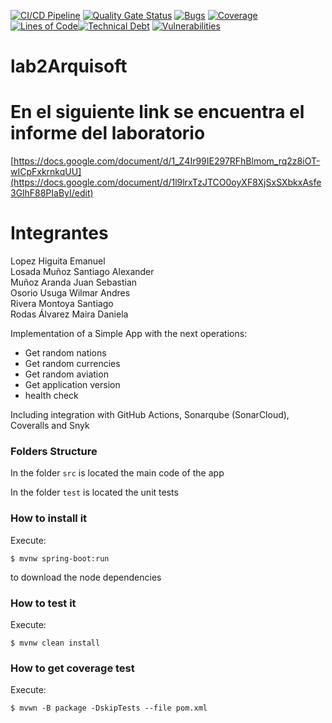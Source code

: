 [![CI/CD Pipeline](https://github.com/Rodas011/lab2Arquisoft/actions/workflows/build.yml/badge.svg)](https://github.com/Rodas011/lab2Arquisoft/actions/workflows/build.yml)
[![Quality Gate Status](https://sonarcloud.io/api/project_badges/measure?project=Rodas011_lab2Arquisoft&metric=alert_status)](https://sonarcloud.io/summary/new_code?id=Rodas011_lab2Arquisoft)
[![Bugs](https://sonarcloud.io/api/project_badges/measure?project=Rodas011_lab2Arquisoft&metric=bugs)](https://sonarcloud.io/summary/new_code?id=Rodas011_lab2Arquisoft)
[![Coverage](https://sonarcloud.io/api/project_badges/measure?project=Rodas011_lab2Arquisoft&metric=coverage)](https://sonarcloud.io/summary/new_code?id=Rodas011_lab2Arquisoft)
[![Lines of Code](https://sonarcloud.io/api/project_badges/measure?project=Rodas011_lab2Arquisoft&metric=ncloc)](https://sonarcloud.io/summary/new_code?id=Rodas011_lab2Arquisoft)[![Technical Debt](https://sonarcloud.io/api/project_badges/measure?project=Rodas011_lab2Arquisoft&metric=sqale_index)](https://sonarcloud.io/summary/new_code?id=Rodas011_lab2Arquisoft)
[![Vulnerabilities](https://sonarcloud.io/api/project_badges/measure?project=Rodas011_lab2Arquisoft&metric=vulnerabilities)](https://sonarcloud.io/summary/new_code?id=Rodas011_lab2Arquisoft)

# lab2Arquisoft
# En el siguiente link se encuentra el informe del laboratorio 
[https://docs.google.com/document/d/1_Z4Ir99IE297RFhBlmom_rq2z8iOT-wICpFxkrnkqUU](https://docs.google.com/document/d/1l9lrxTzJTCO0oyXF8XjSxSXbkxAsfe3GlhF88PIaByI/edit)

# Integrantes
Lopez Higuita Emanuel <br>
Losada Muñoz Santiago Alexander <br>
Muñoz Aranda Juan Sebastian <br>
Osorio Usuga Wilmar Andres <br>
Rivera Montoya Santiago <br>
Rodas Álvarez Maira Daniela <br>

Implementation of a Simple App with the next operations:

* Get random nations
* Get random currencies
* Get random aviation
* Get application version
* health check

Including integration with GitHub Actions, Sonarqube (SonarCloud), Coveralls and Snyk

### Folders Structure
In the folder `src` is located the main code of the app

In the folder `test` is located the unit tests

### How to install it
Execute:
```shell
$ mvnw spring-boot:run
```
to download the node dependencies

### How to test it
Execute:
```shell
$ mvnw clean install
```

### How to get coverage test
Execute:
```shell
$ mvwn -B package -DskipTests --file pom.xml
```
